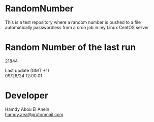 # RandomNumber    
This is a test repository where a random number is pushed to a file automatically passwordless from a cron job in my Linux CentOS server    
# Random Number of the last run   
21844
      
Last update (GMT +1)    
09/26/24 12:00:01
# Developer    
Hamdy Abou El Anein   
hamdy.aea@protonmail.com
